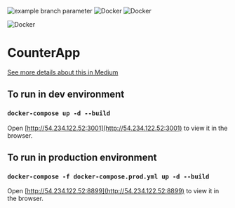 
![example branch parameter](https://github.com/farhandroid/CounterApp/actions/workflows/CI_CD.yml/badge.svg?branch=master)
![Docker](https://img.shields.io/badge/-Docker-orange)  ![Docker](https://img.shields.io/badge/%20-Redux-blueviolet)

![Docker](https://img.shields.io/badge/-React-red) 


# CounterApp

[See more details about this in Medium](https://farhan-tanvir.medium.com/ci-cd-from-github-to-aws-ec2-using-github-action-e18b621c0507)


## To run in dev environment

### `docker-compose up -d --build`
Open [http://54.234.122.52:3001](http://54.234.122.52:3001) to view it in the browser.

## To run in production environment

### `docker-compose -f docker-compose.prod.yml up -d --build`
Open [http://54.234.122.52:8899](http://54.234.122.52:8899) to view it in the browser.

